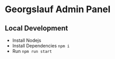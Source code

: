 # Georgslauf Admin Panel

## Local Development

- Install Nodejs
- Install Dependencies `npm i`
- Run `npm run start`
